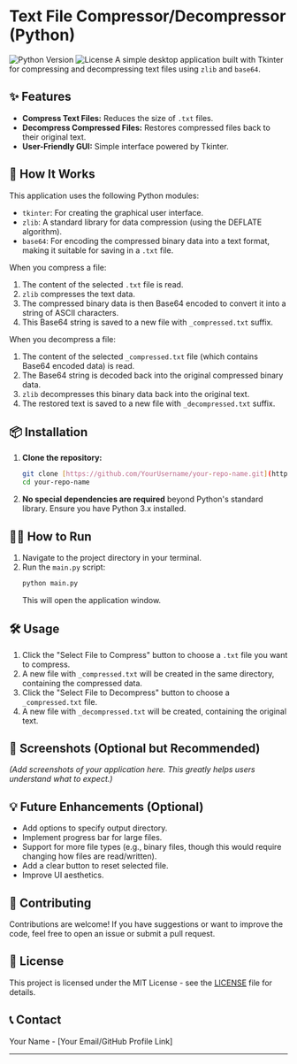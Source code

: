 # Text File Compressor/Decompressor (Python)

![Python Version](https://img.shields.io/badge/Python-3.x-blue.svg)
![License](https://img.shields.io/badge/License-MIT-green.svg) A simple desktop application built with Tkinter for compressing and decompressing text files using `zlib` and `base64`.

## ✨ Features

* **Compress Text Files:** Reduces the size of `.txt` files.
* **Decompress Compressed Files:** Restores compressed files back to their original text.
* **User-Friendly GUI:** Simple interface powered by Tkinter.

## 🚀 How It Works

This application uses the following Python modules:
* `tkinter`: For creating the graphical user interface.
* `zlib`: A standard library for data compression (using the DEFLATE algorithm).
* `base64`: For encoding the compressed binary data into a text format, making it suitable for saving in a `.txt` file.

When you compress a file:
1.  The content of the selected `.txt` file is read.
2.  `zlib` compresses the text data.
3.  The compressed binary data is then Base64 encoded to convert it into a string of ASCII characters.
4.  This Base64 string is saved to a new file with `_compressed.txt` suffix.

When you decompress a file:
1.  The content of the selected `_compressed.txt` file (which contains Base64 encoded data) is read.
2.  The Base64 string is decoded back into the original compressed binary data.
3.  `zlib` decompresses this binary data back into the original text.
4.  The restored text is saved to a new file with `_decompressed.txt` suffix.

## 📦 Installation

1.  **Clone the repository:**
    ```bash
    git clone [https://github.com/YourUsername/your-repo-name.git](https://github.com/YourUsername/your-repo-name.git)
    cd your-repo-name
    ```

2.  **No special dependencies are required** beyond Python's standard library. Ensure you have Python 3.x installed.

## 🏃‍♀️ How to Run

1.  Navigate to the project directory in your terminal.
2.  Run the `main.py` script:
    ```bash
    python main.py
    ```
    This will open the application window.

## 🛠️ Usage

1.  Click the "Select File to Compress" button to choose a `.txt` file you want to compress.
2.  A new file with `_compressed.txt` will be created in the same directory, containing the compressed data.
3.  Click the "Select File to Decompress" button to choose a `_compressed.txt` file.
4.  A new file with `_decompressed.txt` will be created, containing the original text.

## 📸 Screenshots (Optional but Recommended)

*(Add screenshots of your application here. This greatly helps users understand what to expect.)*

## 💡 Future Enhancements (Optional)

* Add options to specify output directory.
* Implement progress bar for large files.
* Support for more file types (e.g., binary files, though this would require changing how files are read/written).
* Add a clear button to reset selected file.
* Improve UI aesthetics.

## 🤝 Contributing

Contributions are welcome! If you have suggestions or want to improve the code, feel free to open an issue or submit a pull request.

## 📄 License

This project is licensed under the MIT License - see the [LICENSE](LICENSE) file for details.

## 📞 Contact

Your Name - [Your Email/GitHub Profile Link]

---

